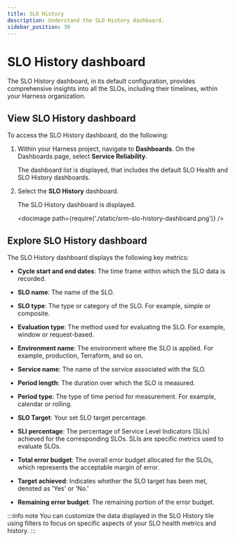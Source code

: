 ```yaml
---
title: SLO History
description: Understand the SLO History dashboard.
sidebar_position: 30
---
```


# SLO History dashboard

The SLO History dashboard, in its default configuration, provides comprehensive insights into all the SLOs, including their timelines, within your Harness organization. 


## View SLO History dashboard

To access the SLO History dashboard, do the following:

1. Within your Harness project, navigate to **Dashboards**. On the Dashboards page, select **Service Reliability**.
   
   The dashboard list is displayed, that includes the default SLO Health and SLO History dashboards.

2. Select the **SLO History** dashboard.
   
   The SLO History dashboard is displayed.

   <docimage path={require('./static/srm-slo-history-dashboard.png')} />


## Explore SLO History dashboard

The SLO History dashboard displays the following key metrics:

- **Cycle start and end dates**: The time frame within which the SLO data is recorded.
  
- **SLO name**: The name of the SLO.

- **SLO type**: The type or category of the SLO. For example, simple or composite.

- **Evaluation type**: The method used for evaluating the SLO. For example, window or request-based.

- **Environment name**: The environment where the SLO is applied. For example, production, Terraform, and so on.

- **Service name**: The name of the service associated with the SLO.

- **Period length**: The duration over which the SLO is measured.

- **Period type**: The type of time period for measurement. For example, calendar or rolling.

- **SLO Target**: Your set SLO target percentage.

- **SLI percentage**: The percentage of Service Level Indicators (SLIs) achieved for the corresponding SLOs. SLIs are specific metrics used to evaluate SLOs.

- **Total error budget**: The overall error budget allocated for the SLOs, which represents the acceptable margin of error.

- **Target achieved**: Indicates whether the SLO target has been met, denoted as 'Yes' or 'No.' 

- **Remaining error budget**: The remaining portion of the error budget.

:::info note
You can customize the data displayed in the SLO History tile using filters to focus on specific aspects of your SLO health metrics and history.
:::

